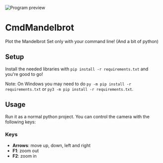 ![Program preview](https://imgur.com/EQm8loa.jpg)

# CmdMandelbrot
Plot the Mandelbrot Set only with your command line! (And a bit of python)

## Setup
Install the needed libraries with `pip install -r requirements.txt` and you're good to go! 

Note: On Windows you may need to do `py -m pip install -r requirements.txt` or `py3 -m pip install -r requirements.txt`.

## Usage
Run it as a normal python project. You can control the camera with the following keys:

### Keys
* **Arrows**: move up, down, left and right
* **F1**: zoom out
* **F2**: zoom in
